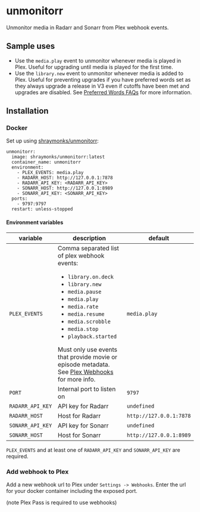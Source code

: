 # unmonitorr

Unmonitor media in Radarr and Sonarr from Plex webhook events.

## Sample uses

- Use the `media.play` event to unmonitor whenever media is played in Plex. Useful for upgrading until media is played for the first time.
- Use the `library.new` event to unmonitor whenever media is added to Plex. Useful for preventing upgrades if you have preferred words set as they always upgrade a release in V3 even if cutoffs have been met and upgrades are disabled. See [Preferred Words FAQs](https://wiki.servarr.com/en/sonarr/faq#preferred-words-faqs) for more information.

## Installation

### Docker

Set up using [shraymonks/unmonitorr](https://hub.docker.com/r/shraymonks/unmonitorr):

```
unmonitorr:
  image: shraymonks/unmonitorr:latest
  container_name: unmonitorr
  environment:
    - PLEX_EVENTS: media.play
    - RADARR_HOST: http://127.0.0.1:7878
    - RADARR_API_KEY: <RADARR_API_KEY>
    - SONARR_HOST: http://127.0.0.1:8989
    - SONARR_API_KEY: <SONARR_API_KEY>
  ports:
    - 9797:9797
  restart: unless-stopped
```

#### Environment variables

| variable | description | default |
| --- | --- | --- |
| `PLEX_EVENTS` | Comma separated list of plex webhook events: <ul><li>`library.on.deck`</li><li>`library.new`</li><li>`media.pause`</li><li>`media.play`</li><li>`media.rate`</li><li>`media.resume`</li><li>`media.scrobble`</li><li>`media.stop`</li><li>`playback.started`</li></ul> Must only use events that provide movie or episode metadata. See [Plex Webhooks](https://support.plex.tv/articles/115002267687-webhooks/#toc-1) for more info. | `media.play` |
| `PORT` | Internal port to listen on | `9797` |
| `RADARR_API_KEY` | API key for Radarr | `undefined` |
| `RADARR_HOST` | Host for Radarr | `http://127.0.0.1:7878` |
| `SONARR_API_KEY` | API key for Sonarr | `undefined` |
| `SONARR_HOST` | Host for Sonarr | `http://127.0.0.1:8989` |

`PLEX_EVENTS` and at least one of `RADARR_API_KEY` and `SONARR_API_KEY` are required.

### Add webhook to Plex

Add a new webhook url to Plex under `Settings -> Webhooks`. Enter the url for your docker container including the exposed port.

(note Plex Pass is required to use webhooks)
